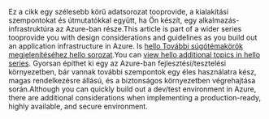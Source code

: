 <span data-ttu-id="98617-101">Ez a cikk egy szélesebb körű adatsorozat tooprovide, a kialakítási szempontokat és útmutatókkal együtt, ha Ön készít, egy alkalmazás-infrastruktúra az Azure-ban része.</span><span class="sxs-lookup"><span data-stu-id="98617-101">This article is part of a wider series tooprovide you with design considerations and guidelines as you build out an application infrastructure in Azure.</span></span> <span data-ttu-id="98617-102">Is [hello További súgótémakörök megjelenítéséhez hello sorozat](#next-steps).</span><span class="sxs-lookup"><span data-stu-id="98617-102">You can [view hello additional topics in hello series](#next-steps).</span></span> <span data-ttu-id="98617-103">Gyorsan építhet ki egy az Azure-ban fejlesztési/tesztelési környezetben, bár vannak további szempontok egy éles használatra kész, magas rendelkezésre állású, és a biztonságos környezetben végrehajtása során.</span><span class="sxs-lookup"><span data-stu-id="98617-103">Although you can quickly build out a dev/test environment in Azure, there are additional considerations when implementing a production-ready, highly available, and secure environment.</span></span>

